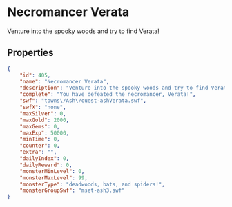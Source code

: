 # Necromancer Verata

Venture into the spooky woods and try to find Verata!

## Properties

```json
{
    "id": 405,
    "name": "Necromancer Verata",
    "description": "Venture into the spooky woods and try to find Verata!",
    "complete": "You have defeated the necromancer, Verata!",
    "swf": "towns\/Ash\/quest-ashVerata.swf",
    "swfX": "none",
    "maxSilver": 0,
    "maxGold": 2000,
    "maxGems": 0,
    "maxExp": 50000,
    "minTime": 0,
    "counter": 0,
    "extra": "",
    "dailyIndex": 0,
    "dailyReward": 0,
    "monsterMinLevel": 0,
    "monsterMaxLevel": 99,
    "monsterType": "deadwoods, bats, and spiders!",
    "monsterGroupSwf": "mset-ash3.swf"
}
```

